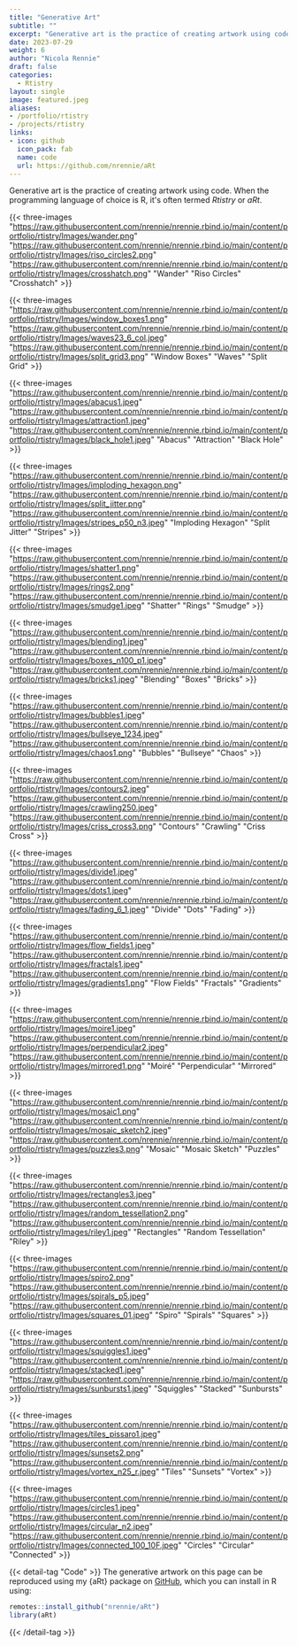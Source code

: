 ```yaml
---
title: "Generative Art"
subtitle: ""
excerpt: "Generative art is the practice of creating artwork using code. When the programming language of choice is R, it's often termed *Rtistry* or *aRt*."
date: 2023-07-29
weight: 6
author: "Nicola Rennie"
draft: false
categories:
  - Rtistry
layout: single
image: featured.jpeg
aliases:
- /portfolio/rtistry
- /projects/rtistry
links:
- icon: github
  icon_pack: fab
  name: code
  url: https://github.com/nrennie/aRt
---
```


Generative art is the practice of creating artwork using code. When the programming language of choice is R, it's often termed *Rtistry* or *aRt*.


{{< three-images
  "https://raw.githubusercontent.com/nrennie/nrennie.rbind.io/main/content/portfolio/rtistry/Images/wander.png"
  "https://raw.githubusercontent.com/nrennie/nrennie.rbind.io/main/content/portfolio/rtistry/Images/riso_circles2.png"
  "https://raw.githubusercontent.com/nrennie/nrennie.rbind.io/main/content/portfolio/rtistry/Images/crosshatch.png" "Wander" "Riso Circles" "Crosshatch" >}}
  
  
{{< three-images
  "https://raw.githubusercontent.com/nrennie/nrennie.rbind.io/main/content/portfolio/rtistry/Images/window_boxes1.png"
  "https://raw.githubusercontent.com/nrennie/nrennie.rbind.io/main/content/portfolio/rtistry/Images/waves23_6_col.jpeg"
  "https://raw.githubusercontent.com/nrennie/nrennie.rbind.io/main/content/portfolio/rtistry/Images/split_grid3.png" "Window Boxes" "Waves" "Split Grid" >}}
  
  
{{< three-images
"https://raw.githubusercontent.com/nrennie/nrennie.rbind.io/main/content/portfolio/rtistry/Images/abacus1.jpeg"
"https://raw.githubusercontent.com/nrennie/nrennie.rbind.io/main/content/portfolio/rtistry/Images/attraction1.jpeg"
"https://raw.githubusercontent.com/nrennie/nrennie.rbind.io/main/content/portfolio/rtistry/Images/black_hole1.jpeg" "Abacus" "Attraction" "Black Hole" >}}


{{< three-images
  "https://raw.githubusercontent.com/nrennie/nrennie.rbind.io/main/content/portfolio/rtistry/Images/imploding_hexagon.png"
  "https://raw.githubusercontent.com/nrennie/nrennie.rbind.io/main/content/portfolio/rtistry/Images/split_jitter.png"
  "https://raw.githubusercontent.com/nrennie/nrennie.rbind.io/main/content/portfolio/rtistry/Images/stripes_p50_n3.jpeg" "Imploding Hexagon" "Split Jitter" "Stripes" >}}
  

{{< three-images
  "https://raw.githubusercontent.com/nrennie/nrennie.rbind.io/main/content/portfolio/rtistry/Images/shatter1.png"
  "https://raw.githubusercontent.com/nrennie/nrennie.rbind.io/main/content/portfolio/rtistry/Images/rings2.png"
  "https://raw.githubusercontent.com/nrennie/nrennie.rbind.io/main/content/portfolio/rtistry/Images/smudge1.jpeg" "Shatter" "Rings" "Smudge" >}}
  
  
{{< three-images
  "https://raw.githubusercontent.com/nrennie/nrennie.rbind.io/main/content/portfolio/rtistry/Images/blending1.jpeg"
  "https://raw.githubusercontent.com/nrennie/nrennie.rbind.io/main/content/portfolio/rtistry/Images/boxes_n100_p1.jpeg"
  "https://raw.githubusercontent.com/nrennie/nrennie.rbind.io/main/content/portfolio/rtistry/Images/bricks1.jpeg" "Blending" "Boxes" "Bricks" >}}


{{< three-images
  "https://raw.githubusercontent.com/nrennie/nrennie.rbind.io/main/content/portfolio/rtistry/Images/bubbles1.jpeg"
  "https://raw.githubusercontent.com/nrennie/nrennie.rbind.io/main/content/portfolio/rtistry/Images/bullseye_1234.jpeg"
  "https://raw.githubusercontent.com/nrennie/nrennie.rbind.io/main/content/portfolio/rtistry/Images/chaos1.png" "Bubbles" "Bullseye" "Chaos" >}}


{{< three-images
  "https://raw.githubusercontent.com/nrennie/nrennie.rbind.io/main/content/portfolio/rtistry/Images/contours2.jpeg"
  "https://raw.githubusercontent.com/nrennie/nrennie.rbind.io/main/content/portfolio/rtistry/Images/crawling250.jpeg"
  "https://raw.githubusercontent.com/nrennie/nrennie.rbind.io/main/content/portfolio/rtistry/Images/criss_cross3.png" "Contours" "Crawling" "Criss Cross" >}}


{{< three-images
  "https://raw.githubusercontent.com/nrennie/nrennie.rbind.io/main/content/portfolio/rtistry/Images/divide1.jpeg"
  "https://raw.githubusercontent.com/nrennie/nrennie.rbind.io/main/content/portfolio/rtistry/Images/dots1.jpeg"
  "https://raw.githubusercontent.com/nrennie/nrennie.rbind.io/main/content/portfolio/rtistry/Images/fading_6_1.jpeg" "Divide" "Dots" "Fading" >}}


{{< three-images
  "https://raw.githubusercontent.com/nrennie/nrennie.rbind.io/main/content/portfolio/rtistry/Images/flow_fields1.jpeg"
  "https://raw.githubusercontent.com/nrennie/nrennie.rbind.io/main/content/portfolio/rtistry/Images/fractals1.jpeg"
  "https://raw.githubusercontent.com/nrennie/nrennie.rbind.io/main/content/portfolio/rtistry/Images/gradients1.png" "Flow Fields" "Fractals" "Gradients" >}}


{{< three-images
  "https://raw.githubusercontent.com/nrennie/nrennie.rbind.io/main/content/portfolio/rtistry/Images/moire1.jpeg"
  "https://raw.githubusercontent.com/nrennie/nrennie.rbind.io/main/content/portfolio/rtistry/Images/perpendicular2.jpeg"
  "https://raw.githubusercontent.com/nrennie/nrennie.rbind.io/main/content/portfolio/rtistry/Images/mirrored1.png" "Moiré" "Perpendicular" "Mirrored" >}}


{{< three-images
  "https://raw.githubusercontent.com/nrennie/nrennie.rbind.io/main/content/portfolio/rtistry/Images/mosaic1.png"
  "https://raw.githubusercontent.com/nrennie/nrennie.rbind.io/main/content/portfolio/rtistry/Images/mosaic_sketch2.jpeg"
  "https://raw.githubusercontent.com/nrennie/nrennie.rbind.io/main/content/portfolio/rtistry/Images/puzzles3.png" "Mosaic" "Mosaic Sketch" "Puzzles" >}}


{{< three-images
  "https://raw.githubusercontent.com/nrennie/nrennie.rbind.io/main/content/portfolio/rtistry/Images/rectangles3.jpeg"
  "https://raw.githubusercontent.com/nrennie/nrennie.rbind.io/main/content/portfolio/rtistry/Images/random_tessellation2.png"
  "https://raw.githubusercontent.com/nrennie/nrennie.rbind.io/main/content/portfolio/rtistry/Images/riley1.jpeg" "Rectangles" "Random Tessellation" "Riley" >}}


{{< three-images
  "https://raw.githubusercontent.com/nrennie/nrennie.rbind.io/main/content/portfolio/rtistry/Images/spiro2.png"
  "https://raw.githubusercontent.com/nrennie/nrennie.rbind.io/main/content/portfolio/rtistry/Images/spirals_p5.jpeg"
  "https://raw.githubusercontent.com/nrennie/nrennie.rbind.io/main/content/portfolio/rtistry/Images/squares_01.jpeg" "Spiro" "Spirals" "Squares" >}}


{{< three-images
  "https://raw.githubusercontent.com/nrennie/nrennie.rbind.io/main/content/portfolio/rtistry/Images/squiggles1.jpeg"
  "https://raw.githubusercontent.com/nrennie/nrennie.rbind.io/main/content/portfolio/rtistry/Images/stacked1.jpeg"
  "https://raw.githubusercontent.com/nrennie/nrennie.rbind.io/main/content/portfolio/rtistry/Images/sunbursts1.jpeg" "Squiggles" "Stacked" "Sunbursts" >}}


{{< three-images
  "https://raw.githubusercontent.com/nrennie/nrennie.rbind.io/main/content/portfolio/rtistry/Images/tiles_pissaro1.jpeg"
  "https://raw.githubusercontent.com/nrennie/nrennie.rbind.io/main/content/portfolio/rtistry/Images/sunsets2.png"
  "https://raw.githubusercontent.com/nrennie/nrennie.rbind.io/main/content/portfolio/rtistry/Images/vortex_n25_r.jpeg" "Tiles" "Sunsets" "Vortex" >}}


{{< three-images
  "https://raw.githubusercontent.com/nrennie/nrennie.rbind.io/main/content/portfolio/rtistry/Images/circles1.jpeg"
  "https://raw.githubusercontent.com/nrennie/nrennie.rbind.io/main/content/portfolio/rtistry/Images/circular_n2.jpeg"
  "https://raw.githubusercontent.com/nrennie/nrennie.rbind.io/main/content/portfolio/rtistry/Images/connected_100_10F.jpeg" "Circles" "Circular" "Connected" >}}
  
  
{{< detail-tag "Code" >}}
The generative artwork on this page can be reproduced using my {aRt} package on [GitHub](https://github.com/nrennie/aRt), which you can install in R using: 

```r
remotes::install_github("nrennie/aRt")
library(aRt)
```
{{< /detail-tag >}}